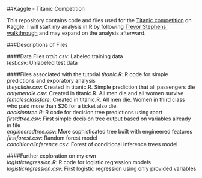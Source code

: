##Kaggle - Titanic Competition

This repository contains code and files used for the [Titanic competition](http://www.kaggle.com/c/titanic-gettingStarted) on Kaggle.  I will start my analysis in R by following [Trevor Stephens' walkthrough](http://trevorstephens.com/post/72916401642/titanic-getting-started-with-r) and may expand on the analysis afterward.

###Descriptions of Files

####Data Files
*train.csv*: Labeled training data  
*test.csv*: Unlabeled test data  

####Files associated with the tutorial
*titanic.R*: R code for simple predictions and exporatory analysis  
*theyalldie.csv*: Created in titanic.R.  Simple prediction that all passengers die  
*onlymendie.csv*: Created in titanic.R.  All men die and all women survive  
*femalesclassfare*: Created in titanic.R. All men die. Women in third class who paid more than $20 for a ticket also die.  
*decisiontree.R*: R code for decision tree predictions using rpart  
*firstdtree.csv*: First simple decision tree output based on variables already in file  
*engineeredtree.csv*: More sophisticated tree built with engineered features  
*firstforest.csv*: Random forest model  
*conditionalinference.csv*: Forest of conditional inference trees model  

####Further exploration on my own  
*logisticregression.R*: R code for logistic regression models  
*logisticregression.csv*: First logistic regression using only provided variables  

